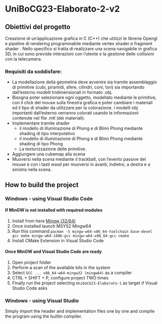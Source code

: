 # UniBoCG23-Elaborato-2-v2
## Obiettivi del progetto
Creazione di un’applicazione grafica in C (C++) che utilizzi le librerie Opengl e pipeline
di rendering programmabile mediante vertex shader e fragment shader .
Nello specifico si tratta di realizzare una scena navigabile in grafica 3D, in cui sono
previste interazioni con l’utente e la gestione delle collisioni con la telecamera.
### Requisiti da soddisfare:
* La modellazione della geometria deve avvenire sia tramite assemblaggio di primitive (cubi, piramidi, sfere, cilindri, coni, tori) sia importando dall’esterno modelli tridimensionali in formato .obj.
* Bisogna poter selezionare ogni oggetto, modellato mediante le primitive, con il click del mouse sulla finestra grafica e poter cambiare i materiali ed il tipo di shader da utilizzare per la colorazione. I modelli obj importanti dall’esterno verranno colorati usando le informazioni contenute nel file .mtl (dei materiali). 
* Implementare tramite shader 
  * il modello di illuminazione di Phong e di Blinn Phong mediante shading di tipo interpolativo
  * il modello di illuminazione di Phong e di Blinn Phong mediante shading di tipo Phong
  * La texturizzazione delle primitive.
* Aggiungere una cubemap alla scena
* Muoversi nella scena mediante il trackball, con l’evento passive del mouse e con i tasti wasd per muoversi in avanti, indietro, a destra e a sinistra nella scena.

## How to build the project
### Windows - using Visual Studio Code
#### If MinGW is not installed with required modules
1. Install from here [Mingw (32/64)](https://sourceforge.net/projects/mingw/)
2. Once installed launch MSYS2 Mingw64
3. Run this command `pacman -S mingw-w64-x86_64-toolchain base-devel gcc make mingw-w64-i686-gcc mingw-w64-x86_64-gcc cmake`
4. Install CMake Extension in Visual Studio Code
#### Once MinGW and Visual Studio Code are ready
1. Open project folder
2. Perform a scan of the available kits in the system
3. Select `GCC ... x86_64-w64-mingw32 (mingw64)` as a compiler
4. CTRL + SHIFT + P, configure project TWO times
5. Finally run the project selecting `UniboCG23-Elaborato-1` as target if Visual Studio Code asks
### Windows - using Visual Studio
Simply import the header and implementation files one by one and compile the program using the builtin compiler.
